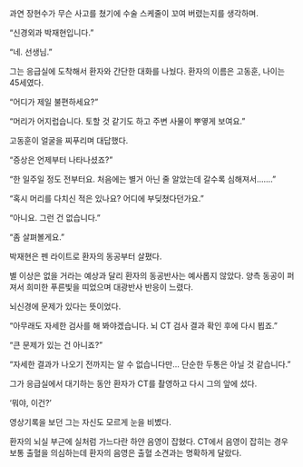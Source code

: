과연 장현수가 무슨 사고를 쳤기에 수술 스케줄이 꼬여 버렸는지를 생각하며.

“신경외과 박재현입니다.”

“네. 선생님.”

그는 응급실에 도착해서 환자와 간단한 대화를 나눴다. 환자의 이름은 고동훈, 나이는 45세였다.

“어디가 제일 불편하세요?”

“머리가 어지럽습니다. 토할 것 같기도 하고 주변 사물이 뿌옇게 보여요.”

고동훈이 얼굴을 찌푸리며 대답했다.

“증상은 언제부터 나타나셨죠?”

“한 일주일 정도 전부터요. 처음에는 별거 아닌 줄 알았는데 갈수록 심해져서…….”

“혹시 머리를 다치신 적은 있나요? 어디에 부딪쳤다던가요.”

“아니요. 그런 건 없습니다.”

“좀 살펴볼게요.”

박재현은 펜 라이트로 환자의 동공부터 살폈다.

별 이상은 없을 거라는 예상과 달리 환자의 동공반사는 예사롭지 않았다. 양측 동공이 퍼져서 희미한 푸른빛을 띠었으며 대광반사 반응이 느렸다.

뇌신경에 문제가 있다는 뜻이었다.

“아무래도 자세한 검사를 해 봐야겠습니다. 뇌 CT 검사 결과 확인 후에 다시 뵙죠.”

“큰 문제가 있는 건 아니죠?”

“자세한 결과가 나오기 전까지는 알 수 없습니다만… 단순한 두통은 아닐 것 같습니다.”

그가 응급실에서 대기하는 동안 환자가 CT를 촬영하고 다시 그의 앞에 섰다.

‘뭐야, 이건?’

영상기록을 보던 그는 자신도 모르게 눈을 비볐다.

환자의 뇌실 부근에 실처럼 가느다란 하얀 음영이 잡혔다. CT에서 음영이 잡히는 경우 보통 출혈을 의심하는데 환자의 음영은 출혈 소견과는 명확하게 달랐다.